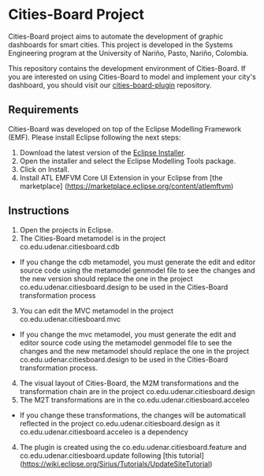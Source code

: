 # Cities-Board Project

Cities-Board project aims to automate the development of graphic dashboards for smart cities. This project is developed in the Systems Engineering program at the University of Nariño, Pasto, Nariño, Colombia. 

This repository contains the development environment of Cities-Board. If you are interested on using Cities-Board to model and implement your city's dashboard, you should visit our [cities-board-plugin](https://github.com/cabrerac/cities-board-plugin) repository.

## Requirements

Cities-Board was developed on top of the Eclipse Modelling Framework (EMF). Please install Eclipse following the next steps:

1. Download the latest version of the [Eclipse Installer](https://www.eclipse.org/downloads/packages/installer).
2. Open the installer and select the Eclipse Modelling Tools package.
3. Click on Install.
4. Install ATL EMFVM Core UI Extension in your Eclipse from [the marketplace] (https://marketplace.eclipse.org/content/atlemftvm)

## Instructions

1. Open the projects in Eclipse.
2. The Cities-Board metamodel is in the project co.edu.udenar.citiesboard.cdb
* If you change the cdb metamodel, you must generate the edit and editor source code using the metamodel genmodel file to see the changes and the new version should replace the one in the project co.edu.udenar.citiesboard.design to be used in the Cities-Board transformation process
3. You can edit the MVC metamodel in the project co.edu.udenar.citiesboard.mvc
* If you change the mvc metamodel, you must generate the edit and editor source code using the metamodel genmodel file to see the changes and the new metamodel should replace the one in the project co.edu.udenar.citiesboard.design to be used in the Cities-Board transformation process.
4. The visual layout of Cities-Board, the M2M transformations and the transformation chain are in the project co.edu.udenar.citiesboard.design
5. The M2T transformations are in the co.edu.udenar.citiesboard.acceleo
* If you change these transformations, the changes will be automaticall reflected in the project co.edu.udenar.citiesboard.design as it co.edu.udenar.citiesboard.acceleo is a dependency
4. The plugin is created using the co.edu.udenar.citiesboard.feature and co.edu.udenar.citiesboard.update following [this tutorial] (https://wiki.eclipse.org/Sirius/Tutorials/UpdateSiteTutorial) 

